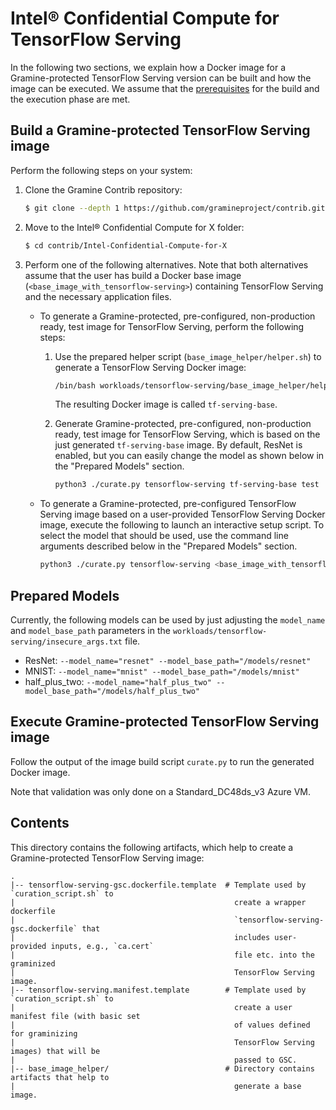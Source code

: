 # Intel® Confidential Compute for TensorFlow Serving

In the following two sections, we explain how a Docker image for a Gramine-protected TensorFlow
Serving version can be built and how the image can be executed.
We assume that the [prerequisites](../../README.md)
for the build and the execution phase are met.


## Build a Gramine-protected TensorFlow Serving image

Perform the following steps on your system:

1. Clone the Gramine Contrib repository:
    ```sh
    $ git clone --depth 1 https://github.com/gramineproject/contrib.git
    ```

2. Move to the Intel® Confidential Compute for X folder:
    ```sh
    $ cd contrib/Intel-Confidential-Compute-for-X
    ```

3. Perform one of the following alternatives.
    Note that both alternatives assume that the user has build a Docker base image
    (`<base_image_with_tensorflow-serving>`) containing TensorFlow Serving and the necessary
    application files.

    - To generate a Gramine-protected, pre-configured, non-production ready, test image for
        TensorFlow Serving, perform the following steps:

        1. Use the prepared helper script (`base_image_helper/helper.sh`) to generate a TensorFlow
            Serving Docker image:
            ```sh
            /bin/bash workloads/tensorflow-serving/base_image_helper/helper.sh
            ```
            The resulting Docker image is called `tf-serving-base`.

        2. Generate Gramine-protected, pre-configured, non-production ready, test image for
            TensorFlow Serving, which is based on the just generated `tf-serving-base` image.
            By default, ResNet is enabled, but you can easily change the model as shown below in the
            "Prepared Models" section.
            ```sh
            python3 ./curate.py tensorflow-serving tf-serving-base test
            ```

    - To generate a Gramine-protected, pre-configured TensorFlow Serving image based on a
        user-provided TensorFlow Serving Docker image, execute the following to launch an
        interactive setup script.
        To select the model that should be used, use the command line arguments described below in
        the "Prepared Models" section.
        ```sh
        python3 ./curate.py tensorflow-serving <base_image_with_tensorflow-serving>
        ```


## Prepared Models

Currently, the following models can be used by just adjusting the `model_name` and `model_base_path`
parameters in the `workloads/tensorflow-serving/insecure_args.txt` file.
- ResNet: `--model_name="resnet" --model_base_path="/models/resnet"`
- MNIST: `--model_name="mnist" --model_base_path="/models/mnist"`
- half_plus_two: `--model_name="half_plus_two" --model_base_path="/models/half_plus_two"`


## Execute Gramine-protected TensorFlow Serving image

Follow the output of the image build script `curate.py` to run the generated Docker image.

Note that validation was only done on a Standard_DC48ds_v3 Azure VM.


## Contents

This directory contains the following artifacts, which help to create a Gramine-protected TensorFlow
Serving image:

    .
    |-- tensorflow-serving-gsc.dockerfile.template  # Template used by `curation_script.sh` to
    |                                                 create a wrapper dockerfile
    |                                                 `tensorflow-serving-gsc.dockerfile` that
    |                                                 includes user-provided inputs, e.g., `ca.cert`
    |                                                 file etc. into the graminized
    |                                                 TensorFlow Serving image.
    |-- tensorflow-serving.manifest.template        # Template used by `curation_script.sh` to
    |                                                 create a user manifest file (with basic set
    |                                                 of values defined for graminizing
    |                                                 TensorFlow Serving images) that will be
    |                                                 passed to GSC.
    |-- base_image_helper/                          # Directory contains artifacts that help to
    |                                                 generate a base image.

